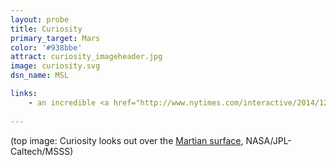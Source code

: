 ```yaml
---
layout: probe
title: Curiosity
primary_target: Mars
color: '#938bbe'
attract: curiosity_imageheader.jpg
image: curiosity.svg
dsn_name: MSL

links:
	- an incredible <a href="http://www.nytimes.com/interactive/2014/12/09/science/space/curiosity-rover-28-months-on-mars.html?_r=0">time-lapse</a> of Curiosity's photos over 28 months
	
---
```

<div class="caption">(top image: Curiosity looks out over the <a href="http://mars.jpl.nasa.gov/msl/multimedia/images/?ImageID=5773">Martian surface</a>, NASA/JPL-Caltech/MSSS)</div>